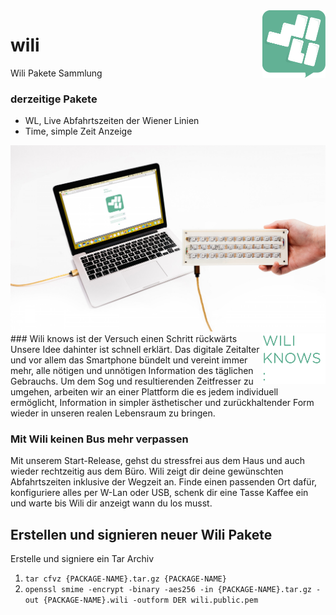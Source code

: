 <img src="img/wili-logo.svg" align="right" width="20%" />

# wili
Wili Pakete Sammlung
### derzeitige Pakete
- WL, Live Abfahrtszeiten der Wiener Linien
- Time, simple Zeit Anzeige


<img src="img/combo.jpg"/>
<img src="img/wili-knows.svg" align="right" width="20%" />
### Wili knows ist der Versuch einen Schritt rückwärts
Unsere Idee dahinter ist schnell erklärt. Das digitale Zeitalter und vor allem das Smartphone bündelt und vereint immer mehr, alle nötigen und unnötigen Information des täglichen Gebrauchs. Um dem Sog und resultierenden Zeitfresser zu umgehen, arbeiten wir an einer Plattform die es jedem individuell ermöglicht, Information in simpler ästhetischer und zurückhaltender Form wieder in unseren realen Lebensraum zu bringen.

### Mit Wili keinen Bus mehr verpassen
Mit unserem Start-Release, gehst du stressfrei aus dem Haus und auch wieder rechtzeitig aus dem Büro. Wili zeigt dir deine gewünschten Abfahrtszeiten inklusive der Wegzeit an. Finde einen passenden Ort dafür, konfiguriere alles per W-Lan oder USB, schenk dir eine Tasse Kaffee ein und warte bis Wili dir anzeigt wann du los musst.

## Erstellen und signieren neuer Wili Pakete
Erstelle und signiere ein Tar Archiv
1. ``tar cfvz {PACKAGE-NAME}.tar.gz {PACKAGE-NAME}``
2. ``openssl smime -encrypt -binary -aes256 -in {PACKAGE-NAME}.tar.gz -out {PACKAGE-NAME}.wili -outform DER wili.public.pem``
